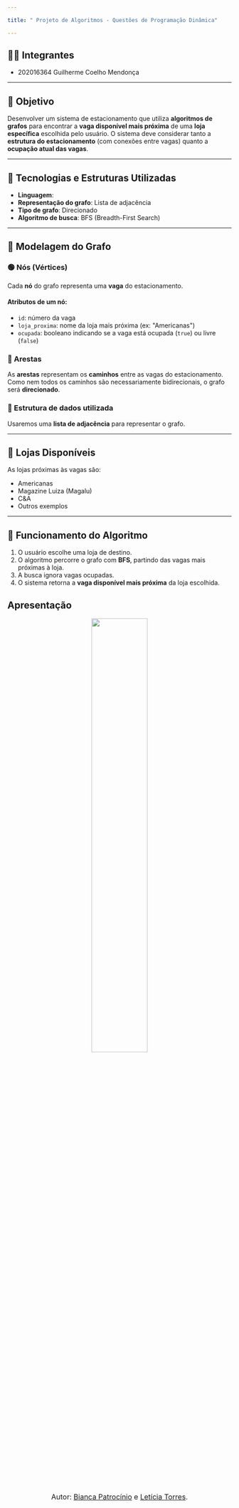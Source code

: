 ```yaml
---

title: " Projeto de Algoritmos - Questões de Programação Dinâmica"

---
```


## 👩‍💻 Integrantes

- 202016364 Guilherme Coelho Mendonça 

---


## 🎯 Objetivo

Desenvolver um sistema de estacionamento que utiliza **algoritmos de grafos** para encontrar a **vaga disponível mais próxima** de uma **loja específica** escolhida pelo usuário. O sistema deve considerar tanto a **estrutura do estacionamento** (com conexões entre vagas) quanto a **ocupação atual das vagas**.

---

## 🔧 Tecnologias e Estruturas Utilizadas

- **Linguagem**: 
- **Representação do grafo**: Lista de adjacência
- **Tipo de grafo**: Direcionado
- **Algoritmo de busca**: BFS (Breadth-First Search)

---

## 🧩 Modelagem do Grafo

### 🟢 Nós (Vértices)
Cada **nó** do grafo representa uma **vaga** do estacionamento.

#### Atributos de um nó:
- `id`: número da vaga
- `loja_proxima`: nome da loja mais próxima (ex: "Americanas")
- `ocupada`: booleano indicando se a vaga está ocupada (`true`) ou livre (`false`)

### 🔗 Arestas
As **arestas** representam os **caminhos** entre as vagas do estacionamento. Como nem todos os caminhos são necessariamente bidirecionais, o grafo será **direcionado**.

### 🧱 Estrutura de dados utilizada
Usaremos uma **lista de adjacência** para representar o grafo.

---

## 🏪 Lojas Disponíveis

As lojas próximas às vagas são:

- Americanas
- Magazine Luiza (Magalu)
- C&A
- Outros exemplos

---

## 🧠 Funcionamento do Algoritmo

1. O usuário escolhe uma loja de destino.
2. O algoritmo percorre o grafo com **BFS**, partindo das vagas mais próximas à loja.
3. A busca ignora vagas ocupadas.
4. O sistema retorna a **vaga disponível mais próxima** da loja escolhida.

## Apresentação 

<div align="center">
<a href="https://youtu.be/PoJ3FK-J3wM?si=VLjQ5nK-w6U8Dh7-"><img src="https://i.imgur.com/nNBEJk2.png" width="50%"></a>
</div>

<font size="3"><p style="text-align: center">Autor: [Bianca Patrocínio](https://github.com/BiancaPatrocinio7) e [Letícia Torres](https://github.com/leticiatmartins).</p></font>
